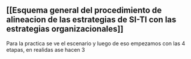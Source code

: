 
## [[Esquema general del procedimiento de alineacion de las estrategias de SI-TI con las estrategias organizacionales]]

Para la practica se ve el escenario y luego de eso empezamos con las 4 etapas, en realidas ase hacen 3
